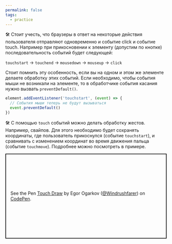 ```yaml
---
permalink: false
tags:
  - practice
---
```



🛠 Стоит учесть, что браузеры в ответ на некоторые действия пользователя отправляют одновременно и событие click и событие touch. Например при прикосновении к элементу (допустим по кнопке) последовательность событий будет следующей:

`touchstart` → `touchend` → `mousedown` → `mouseup` → `click`

Стоит помнить эту особенность, если вы на одном и этом же элементе делаете обработку этих событий. Если необходимо, чтобы события мыши не возникали на элементе, то в обработчике события касания нужно вызвать `preventDefault()`.

```js
element.addEventListener('touchstart', (event) => {
  // События мыши теперь не будут вызываться
  event.preventDefault()
})
```

🛠 С помощью `touch` событий можно делать обработку жестов. Например, свайпов. Для этого необходимо будет сохранять координаты, где пользователь прикоснулся (событие `touchstart`), и сравнивать с изменением координат во время движения пальца (событие `touchmove`). Подробнее можно посмотреть в примере.

<p class="codepen" data-height="500" data-theme-id="light" data-default-tab="js,result" data-user="Windrushfarer" data-slug-hash="KKgZGEq" style="height: 265px; box-sizing: border-box; display: flex; align-items: center; justify-content: center; border: 2px solid; margin: 1em 0; padding: 1em;" data-pen-title="KKgZGEq">
  <span>See the Pen <a href=" https://codepen.io/Windrushfarer/pen/KKgZGEq">
  Touch Draw</a> by Egor Ogarkov (<a href="https://codepen.io/Windrushfarer">@Windrushfarer</a>)
  on <a href="https://codepen.io">CodePen</a>.</span>
</p>
<script async src="https://static.codepen.io/assets/embed/ei.js"></script>
